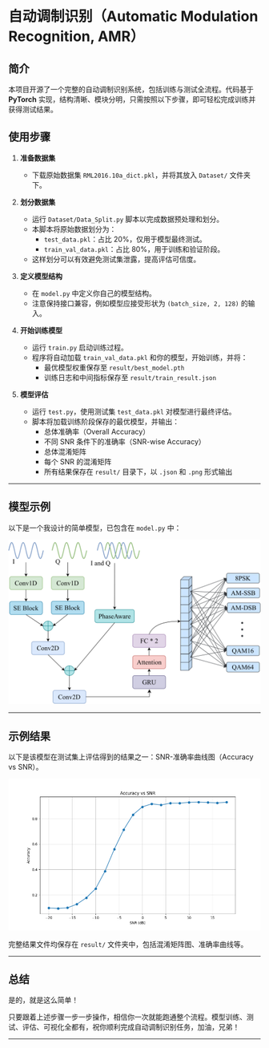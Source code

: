 # 自动调制识别（Automatic Modulation Recognition, AMR）

## 简介
本项目开源了一个完整的自动调制识别系统，包括训练与测试全流程。代码基于 **PyTorch** 实现，结构清晰、模块分明，只需按照以下步骤，即可轻松完成训练并获得测试结果。

## 使用步骤

1. **准备数据集**
   - 下载原始数据集 `RML2016.10a_dict.pkl`，并将其放入 `Dataset/` 文件夹下。

2. **划分数据集**
   - 运行 `Dataset/Data_Split.py` 脚本以完成数据预处理和划分。
   - 本脚本将原始数据划分为：
     - `test_data.pkl`：占比 20%，仅用于模型最终测试。
     - `train_val_data.pkl`：占比 80%，用于训练和验证阶段。
   - 这样划分可以有效避免测试集泄露，提高评估可信度。

3. **定义模型结构**
   - 在 `model.py` 中定义你自己的模型结构。
   - 注意保持接口兼容，例如模型应接受形状为 `(batch_size, 2, 128)` 的输入。

4. **开始训练模型**
   - 运行 `train.py` 启动训练过程。
   - 程序将自动加载 `train_val_data.pkl` 和你的模型，开始训练，并将：
     - 最优模型权重保存至 `result/best_model.pth`
     - 训练日志和中间指标保存至 `result/train_result.json`

5. **模型评估**
   - 运行 `test.py`，使用测试集 `test_data.pkl` 对模型进行最终评估。
   - 脚本将加载训练阶段保存的最优模型，并输出：
     - 总体准确率（Overall Accuracy）
     - 不同 SNR 条件下的准确率（SNR-wise Accuracy）
     - 总体混淆矩阵
     - 每个 SNR 的混淆矩阵
     - 所有结果保存在 `result/` 目录下，以 `.json` 和 `.png` 形式输出

---

## 模型示例

以下是一个我设计的简单模型，已包含在 `model.py` 中：

![model](img/model.svg)

---

## 示例结果

以下是该模型在测试集上评估得到的结果之一：SNR-准确率曲线图（Accuracy vs SNR）。

![result](result/snr_accuracy_curve.png)

完整结果文件均保存在 `result/` 文件夹中，包括混淆矩阵图、准确率曲线等。

---

## 总结

是的，就是这么简单！

只要跟着上述步骤一步一步操作，相信你一次就能跑通整个流程。模型训练、测试、评估、可视化全都有，祝你顺利完成自动调制识别任务，加油，兄弟！

---

